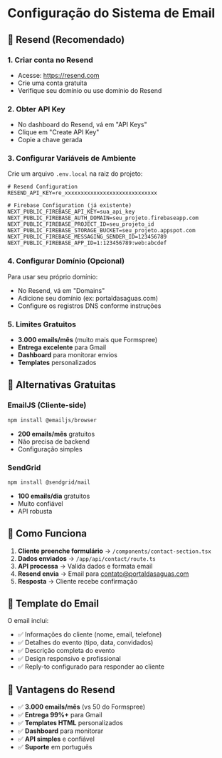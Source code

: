 # Configuração do Sistema de Email

## 🚀 Resend (Recomendado)

### 1. Criar conta no Resend
- Acesse: https://resend.com
- Crie uma conta gratuita
- Verifique seu domínio ou use domínio do Resend

### 2. Obter API Key
- No dashboard do Resend, vá em "API Keys"
- Clique em "Create API Key"
- Copie a chave gerada

### 3. Configurar Variáveis de Ambiente
Crie um arquivo `.env.local` na raiz do projeto:

```env
# Resend Configuration
RESEND_API_KEY=re_xxxxxxxxxxxxxxxxxxxxxxxxxxxxx

# Firebase Configuration (já existente)
NEXT_PUBLIC_FIREBASE_API_KEY=sua_api_key
NEXT_PUBLIC_FIREBASE_AUTH_DOMAIN=seu_projeto.firebaseapp.com
NEXT_PUBLIC_FIREBASE_PROJECT_ID=seu_projeto_id
NEXT_PUBLIC_FIREBASE_STORAGE_BUCKET=seu_projeto.appspot.com
NEXT_PUBLIC_FIREBASE_MESSAGING_SENDER_ID=123456789
NEXT_PUBLIC_FIREBASE_APP_ID=1:123456789:web:abcdef
```

### 4. Configurar Domínio (Opcional)
Para usar seu próprio domínio:
- No Resend, vá em "Domains"
- Adicione seu domínio (ex: portaldasaguas.com)
- Configure os registros DNS conforme instruções

### 5. Limites Gratuitos
- **3.000 emails/mês** (muito mais que Formspree)
- **Entrega excelente** para Gmail
- **Dashboard** para monitorar envios
- **Templates** personalizados

## 📧 Alternativas Gratuitas

### EmailJS (Cliente-side)
```bash
npm install @emailjs/browser
```
- **200 emails/mês** gratuitos
- Não precisa de backend
- Configuração simples

### SendGrid
```bash
npm install @sendgrid/mail
```
- **100 emails/dia** gratuitos
- Muito confiável
- API robusta

## 🔧 Como Funciona

1. **Cliente preenche formulário** → `/components/contact-section.tsx`
2. **Dados enviados** → `/app/api/contact/route.ts`
3. **API processa** → Valida dados e formata email
4. **Resend envia** → Email para contato@portaldasaguas.com
5. **Resposta** → Cliente recebe confirmação

## 📱 Template do Email

O email inclui:
- ✅ Informações do cliente (nome, email, telefone)
- ✅ Detalhes do evento (tipo, data, convidados)
- ✅ Descrição completa do evento
- ✅ Design responsivo e profissional
- ✅ Reply-to configurado para responder ao cliente

## 🎯 Vantagens do Resend

- ✅ **3.000 emails/mês** (vs 50 do Formspree)
- ✅ **Entrega 99%+** para Gmail
- ✅ **Templates HTML** personalizados
- ✅ **Dashboard** para monitorar
- ✅ **API simples** e confiável
- ✅ **Suporte** em português 